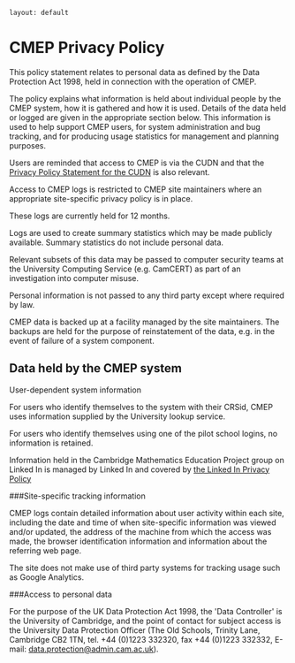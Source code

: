 ````
layout: default
````
CMEP Privacy Policy
===================

This policy statement relates to personal data as defined by the Data Protection Act 1998, held in connection with the operation of CMEP.

The policy explains what information is held about individual people by the CMEP system, how it is gathered and how it is used. Details of the data held or logged are given in the appropriate section below. This information is used to help support CMEP users, for system administration and bug tracking, and for producing usage statistics for management and planning purposes.

Users are reminded that access to CMEP is via the CUDN and that the [Privacy Policy Statement for the CUDN](http://www.ucs.cam.ac.uk/privacy/cudnprivacy) is also relevant.

Access to CMEP logs is restricted to CMEP site maintainers where an appropriate site-specific privacy policy is in place.

These logs are currently held for 12 months.

Logs are used to create summary statistics which may be made publicly available. Summary statistics do not include personal data.

Relevant subsets of this data may be passed to computer security teams at the University Computing Service (e.g. CamCERT) as part of an investigation into computer misuse.

Personal information is not passed to any third party except where required by law.

CMEP data is backed up at a facility managed by the site maintainers. The backups are held for the purpose of reinstatement of the data, e.g. in the event of failure of a system component.


Data held by the CMEP system
----------------------------

User-dependent system information

For users who identify themselves to the system with their CRSid, CMEP uses information supplied by the University lookup service. 

For users who identify themselves using one of the pilot school logins, no information is retained.

Information held in the Cambridge Mathematics Education Project group on Linked In is managed by Linked In and covered by [the Linked In Privacy Policy](http://www.linkedin.com/legal/privacy-policy?trk=hb_ft_priv)

###Site-specific tracking information

CMEP logs contain detailed information about user activity within each site, including the date and time of when site-specific information was viewed and/or updated, the address of the machine from which the access was made, the browser identification information and information about the referring web page.

The site does not make use of third party systems for tracking usage such as Google Analytics. 


###Access to personal data

For the purpose of the UK Data Protection Act 1998, the 'Data Controller' is the University of Cambridge, and the point of contact for subject access is the University Data Protection Officer (The Old Schools, Trinity Lane, Cambridge CB2 1TN, tel. +44 (0)1223 332320, fax +44 (0)1223 332332, E-mail: data.protection@admin.cam.ac.uk).
